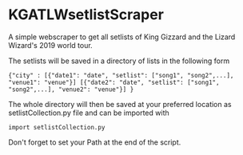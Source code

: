 # KGATLWsetlistScraper
A simple webscraper to get all setlists of King Gizzard and the Lizard Wizard's 2019 world tour.

The setlists will be saved in a directory of lists in the following form

`{"city" :
  [{"date1": "date", "setlist": ["song1", "song2",...], "venue1": "venue"}]
  [{"date2": "date", "setlist": ["song1", "song2",...], "venue2": "venue"}]
  }`

The whole directory will then be saved at your preferred location as setlistCollection.py file and can be imported with

`import setlistCollection.py`

Don't forget to set your Path at the end of the script.


